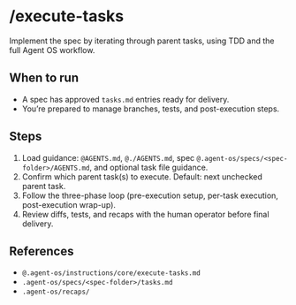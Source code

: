 # /execute-tasks

Implement the spec by iterating through parent tasks, using TDD and the full Agent OS workflow.

## When to run
- A spec has approved `tasks.md` entries ready for delivery.
- You’re prepared to manage branches, tests, and post-execution steps.

## Steps
1. Load guidance: `@AGENTS.md`, `@./AGENTS.md`, spec `@.agent-os/specs/<spec-folder>/AGENTS.md`, and optional task file guidance.
2. Confirm which parent task(s) to execute. Default: next unchecked parent task.
3. Follow the three-phase loop (pre-execution setup, per-task execution, post-execution wrap-up).
4. Review diffs, tests, and recaps with the human operator before final delivery.

## References
- `@.agent-os/instructions/core/execute-tasks.md`
- `.agent-os/specs/<spec-folder>/tasks.md`
- `.agent-os/recaps/`
